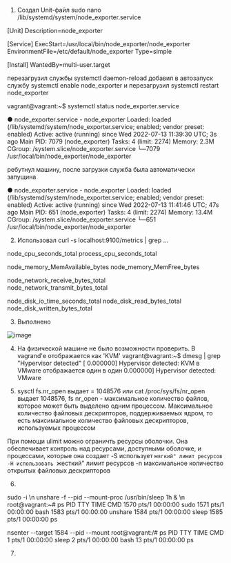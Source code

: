 1. Создал Unit-файл 
sudo nano /lib/systemd/system/node_exporter.service

[Unit]
Description=node_exporter

[Service]
ExecStart=/usr/local/bin/node_exporter/node_exporter
EnvironmentFile=/etc/default/node_exporter
Type=simple

[Install]
WantedBy=multi-user.target

перезагрузил службы systemctl daemon-reload
добавил в автозапуск службу systemctl enable node_exporter
и перезагрузил systemctl restart node_exporter

vagrant@vagrant:~$ systemctl status node_exporter.service

● node_exporter.service - node_exporter
     Loaded: loaded (/lib/systemd/system/node_exporter.service; enabled; vendor preset: enabled)
     Active: active (running) since Wed 2022-07-13 11:39:30 UTC; 3s ago
   Main PID: 7079 (node_exporter)
      Tasks: 4 (limit: 2274)
     Memory: 2.3M
     CGroup: /system.slice/node_exporter.service
             └─7079 /usr/local/bin/node_exporter/node_exporter

ребутнул машину, после загрузки служба была автоматически запущина
			 
● node_exporter.service - node_exporter
     Loaded: loaded (/lib/systemd/system/node_exporter.service; enabled; vendor preset: enabled)
     Active: active (running) since Wed 2022-07-13 11:41:46 UTC; 47s ago
   Main PID: 651 (node_exporter)
      Tasks: 4 (limit: 2274)
     Memory: 13.4M
     CGroup: /system.slice/node_exporter.service
             └─651 /usr/local/bin/node_exporter/node_exporter

2. Использовал curl -s localhost:9100/metrics | grep ...

node_cpu_seconds_total
process_cpu_seconds_total

node_memory_MemAvailable_bytes
node_memory_MemFree_bytes

node_network_receive_bytes_total   
node_network_transmit_bytes_total

node_disk_io_time_seconds_total
node_disk_read_bytes_total
node_disk_written_bytes_total

3. Выполнено

![image](https://user-images.githubusercontent.com/106968319/178814506-e571a77f-ad1f-47fd-b948-c4837fada9b2.png)

4. На физической машине не было возможности проверить.
В vagrand'е отображается как 'KVM'
vagrant@vagrant:~$  dmesg | grep "Hypervisor detected"
[    0.000000] Hypervisor detected: KVM
в VMware отображается один в один 
0.000000] Hypervisor detected: VMware

5. sysctl fs.nr_open выдает = 1048576
   или cat /proc/sys/fs/nr_open выдает 1048576,
fs nr_open - максимальное количество файлов, которое может быть выделено одним процессом.
Максимальное количество файловых дескрипторов, поддерживаемых ядром, 
то есть максимальное количество файловых дескрипторов, используемых процессом

При помощи ulimit можно ограничть ресурсы оболочки. Она обеспечивает контроль над ресурсами, 
доступными оболочке, и процессами, которые она создает
-S использует `мягкий" лимит ресурсов
-H использовать `жесткий" лимит ресурсов
-n максимальное количество открытых файловых дескрипторов

6. 
sudo -i \n
unshare -f --pid --mount-proc /usr/bin/sleep 1h & \n
root@vagrant:~# ps
    PID TTY          TIME CMD
   1570 pts/1    00:00:00 sudo
   1571 pts/1    00:00:00 bash
   1583 pts/1    00:00:00 unshare
   1584 pts/1    00:00:00 sleep
   1585 pts/1    00:00:00 ps

nsenter --target 1584 --pid --mount
root@vagrant:/# ps
    PID TTY          TIME CMD
      1 pts/1    00:00:00 sleep
      2 pts/1    00:00:00 bash
     13 pts/1    00:00:00 ps

7. 









